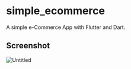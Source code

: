 # simple_ecommerce

A simple e-Commerce App with Flutter and Dart.

## Screenshot


![Untitled](https://github.com/kkornelius/flutter-ecommerce-simple-app/assets/171548307/b1417e55-3ade-47e7-85ee-8bb4f41460bc)
